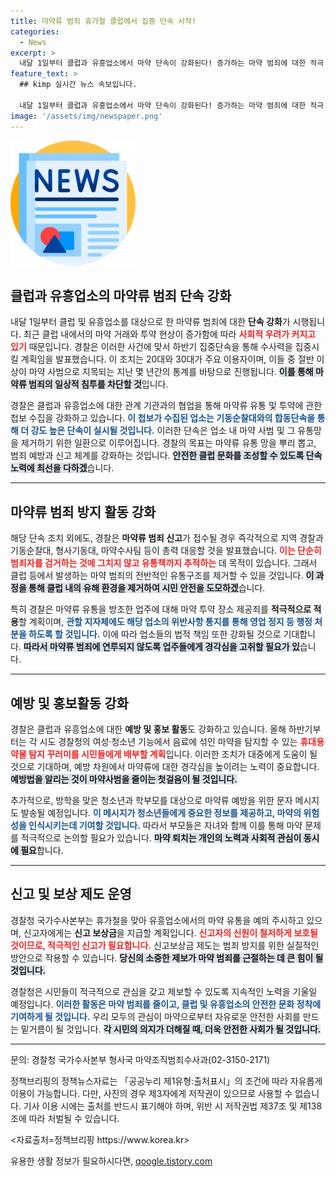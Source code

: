```yaml
---
title: 마약류 범죄 휴가철 클럽에서 집중 단속 시작!
categories:
  - News
excerpt: >
  내달 1일부터 클럽과 유흥업소에서 마약 단속이 강화된다! 증가하는 마약 범죄에 대한 적극 대응 조치로, 경찰은 전방위 수사에 나선다. 시민들의 신고도 대환영, 보상금 지급 약속까지! 클릭해 더 많은 정보를 확인하세요.
feature_text: >
  ## kimp 실시간 뉴스 속보입니다.

  내달 1일부터 클럽과 유흥업소에서 마약 단속이 강화된다! 증가하는 마약 범죄에 대한 적극 대응 조치로, 경찰은 전방위 수사에 나선다. 시민들의 신고도 대환영, 보상금 지급 약속까지! 클릭해 더 많은 정보를 확인하세요.
image: '/assets/img/newspaper.png'
---
```


<p><img src="/assets/img/newspaper.png" alt="kimplant 속보" /></p>

<h2 data-ke-size="size26">클럽과 유흥업소의 마약류 범죄 단속 강화</h2>

<p data-ke-size="size16">내달 1일부터 클럽 및 유흥업소를 대상으로 한 마약류 범죄에 대한 <b>단속 강화</b>가 시행됩니다. 최근 클럽 내에서의 마약 거래와 투약 현상이 증가함에 따라 <b><span style="color: #ee2323;">사회적 우려가 커지고 있기</span></b> 때문입니다. 경찰은 이러한 사건에 맞서 하반기 집중단속을 통해 수사력을 집중시킬 계획임을 발표했습니다. 이 조치는 20대와 30대가 주요 이용자이며, 이들 중 절반 이상이 마약 사범으로 지목되는 지난 몇 년간의 통계를 바탕으로 진행됩니다. <b><span style="background-color: #21538527;">이를 통해 마약류 범죄의 일상적 침투를 차단할 것</span></b>입니다.</p>

<p data-ke-size="size16">경찰은 클럽과 유흥업소에 대한 관계 기관과의 협업을 통해 마약류 유통 및 투약에 관한 첩보 수집을 강화하고 있습니다. <b><span style="color: #1a5490;">이 첩보가 수집된 업소는 기동순찰대와의 합동단속을 통해 더 강도 높은 단속이 실시될 것입니다.</span></b> 이러한 단속은 업소 내 마약 사범 및 그 유통망을 제거하기 위한 일환으로 이루어집니다. 경찰의 목표는 마약류 유통 망을 뿌리 뽑고, 범죄 예방과 신고 체계를 강화하는 것입니다. <b><span style="background-color: #21538527;">안전한 클럽 문화를 조성할 수 있도록 단속 노력에 최선을 다하겠</span></b>습니다.</p>

<hr>

<h2 data-ke-size="size26">마약류 범죄 방지 활동 강화</h2>

<p data-ke-size="size16">해당 단속 조치 외에도, 경찰은 <b>마약류 범죄 신고</b>가 접수될 경우 즉각적으로 지역 경찰과 기동순찰대, 형사기동대, 마약수사팀 등이 총력 대응할 것을 발표했습니다. <b><span style="color: #ee2323;">이는 단순히 범죄자를 검거하는 것에 그치지 않고 유통책까지 추적하는</span></b> 데 목적이 있습니다. 그래서 클럽 등에서 발생하는 마약 범죄의 전반적인 유통구조를 제거할 수 있을 것입니다. <b><span style="background-color: #21538527;">이 과정을 통해 클럽 내의 유해 환경을 제거하여 시민 안전을 도모하겠</span></b>습니다.</p>

<p data-ke-size="size16">특히 경찰은 마약류 유통을 방조한 업주에 대해 마약 투약 장소 제공죄를 <b>적극적으로 적용</b>할 계획이며, <b><span style="color: #1a5490;">관할 지자체에도 해당 업소의 위반사항 통지를 통해 영업 정지 등 행정 처분을 하도록 할 것입니다.</span></b> 이에 따라 업소들의 법적 책임 또한 강화될 것으로 기대합니다. <b><span style="background-color: #21538527;">따라서 마약류 범죄에 연루되지 않도록 업주들에게 경각심을 고취할 필요가 있</span></b>습니다.</p>

<hr>

<h2 data-ke-size="size26">예방 및 홍보활동 강화</h2>

<p data-ke-size="size16">경찰은 클럽과 유흥업소에 대한 <b>예방 및 홍보 활동</b>도 강화하고 있습니다. 올해 하반기부터는 각 시도 경찰청의 여성·청소년 기능에서 음료에 섞인 마약을 탐지할 수 있는 <b><span style="color: #ee2323;">휴대용 약물 탐지 꾸러미를 시민들에게 배부할 계획</span></b>입니다. 이러한 조치가 대중에게 도움이 될 것으로 기대하며, 예방 차원에서 마약류에 대한 경각심을 높이려는 노력이 중요합니다. <b><span style="background-color: #21538527;">예방법을 알리는 것이 마약사범을 줄이는 첫걸음이 될 것입니다.</span></b></p>

<p data-ke-size="size16">추가적으로, 방학을 맞은 청소년과 학부모를 대상으로 마약류 예방을 위한 문자 메시지도 발송될 예정입니다. <b><span style="color: #1a5490;">이 메시지가 청소년들에게 중요한 정보를 제공하고, 마약의 위험성을 인식시키는데 기여할 것입니다.</span></b> 따라서 부모들은 자녀와 함께 이를 통해 마약 문제를 적극적으로 논의할 필요가 있습니다. <b><span style="background-color: #21538527;">마약 퇴치는 개인의 노력과 사회적 관심이 동시에 필요</span></b>합니다.</p>

<hr>

<h2 data-ke-size="size26">신고 및 보상 제도 운영</h2>

<p data-ke-size="size16">경찰청 국가수사본부는 휴가철을 맞아 유흥업소에서의 마약 유통을 예의 주시하고 있으며, 신고자에게는 <b>신고 보상금</b>을 지급할 계획입니다. <b><span style="color: #ee2323;">신고자의 신원이 철저하게 보호될 것이므로, 적극적인 신고가 필요합니다.</span></b> 신고보상금 제도는 범죄 방지를 위한 실질적인 방안으로 작용할 수 있습니다. <b><span style="background-color: #21538527;">당신의 소중한 제보가 마약 범죄를 근절하는 데 큰 힘이 될 것입니다.</span></b></p>

<p data-ke-size="size16">경찰청은 시민들이 적극적으로 관심을 갖고 제보할 수 있도록 지속적인 노력을 기울일 예정입니다. <b><span style="color: #1a5490;">이러한 활동은 마약 범죄를 줄이고, 클럽 및 유흥업소의 안전한 문화 정착에 기여하게 될 것입니다.</span></b> 우리 모두의 관심이 마약으로부터 자유로운 안전한 사회를 만드는 밑거름이 될 것입니다. <b><span style="background-color: #21538527;">각 시민의 의지가 더해질 때, 더욱 안전한 사회가 될 것입니다.</span></b></p>

<hr>

<p data-ke-size="size16">문의: 경찰청 국가수사본부 형사국 마약조직범죄수사과(02-3150-2171)</p>

<p data-ke-size="size16">정책브리핑의 정책뉴스자료는 「공공누리 제1유형:출처표시」의 조건에 따라 자유롭게 이용이 가능합니다. 다만, 사진의 경우 제3자에게 저작권이 있으므로 사용할 수 없습니다. 기사 이용 시에는 출처를 반드시 표기해야 하며, 위반 시 저작권법 제37조 및 제138조에 따라 처벌될 수 있습니다.</p>

<p data-ke-size="size16"><자료출처=정책브리핑 https://www.korea.kr></p>
유용한 생활 정보가 필요하시다면, <a href="https://qoogle.tistory.com" rel="dofollow">qoogle.tistory.com</a>


